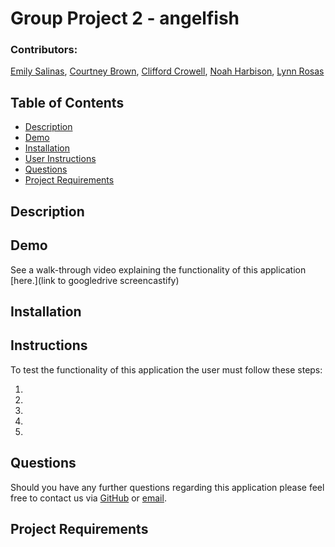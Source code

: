 # Group Project 2 - angelfish
### Contributors:
[Emily Salinas](https://github.com/Emilyrh1058), 
[Courtney Brown](https://github.com/courtlb), 
[Clifford Crowell](https://github.com/cliffybar), 
[Noah Harbison](https://github.com/nizzyno),
[Lynn Rosas](https://github.com/rltrosas88)

## Table of Contents
-   [Description](#description)
-   [Demo](#demo)
-   [Installation](#installation)
-   [User Instructions](#user-instructions)
-   [Questions](#questions)
-   [Project Requirements](#project-requirements)


## Description


## Demo
See a walk-through video explaining the functionality of this application [here.](link to googledrive screencastify)

## Installation


## Instructions
To test the functionality of this application the user must follow these steps:

  1. 
  2. 
  3. 
  4. 
  5. 
  


## Questions
Should you have any further questions regarding this application please feel free to contact us via [GitHub](https://github.com/Emilyrh1058/Group-Project-2---Angelfish) or [email](mailto:emilyrh1058@gmail.com).

## Project Requirements